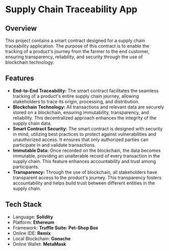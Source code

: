 # Supply Chain Traceability App

## Overview

This project contains a smart contract designed for a supply chain traceability application. The purpose of this contract is to enable the tracking of a product's journey from the farmer to the end customer, ensuring transparency, reliability, and security through the use of blockchain technology.

## Features

- **End-to-End Traceability:** The smart contract facilitates the seamless tracking of a product's entire supply chain journey, allowing stakeholders to trace its origin, processing, and distribution.
- **Blockchain Technology:** All transactions and relevant data are securely stored on a blockchain, ensuring immutability, transparency, and reliability. This decentralized approach enhances the integrity of the supply chain data.
- **Smart Contract Security:** The smart contract is designed with security in mind, utilizing best practices to protect against vulnerabilities and unauthorized access. It ensures that only authorized parties can participate in and validate transactions.
- **Immutable Data:** Once recorded on the blockchain, the data becomes immutable, providing an unalterable record of every transaction in the supply chain. This feature enhances accountability and trust among participants.
- **Transparency:** Through the use of blockchain, all stakeholders have transparent access to the product's journey. This transparency fosters accountability and helps build trust between different entities in the supply chain.

## Tech Stack

- Language:   **Solidity**
- Platform:   **Ethereum**
- Framework:    **Truffle Suite: Pet-Shop Box**
- Online IDE:   **Remix**
- Local Blockchain: **Ganache**
- Online Wallet:    **MetaMask**
